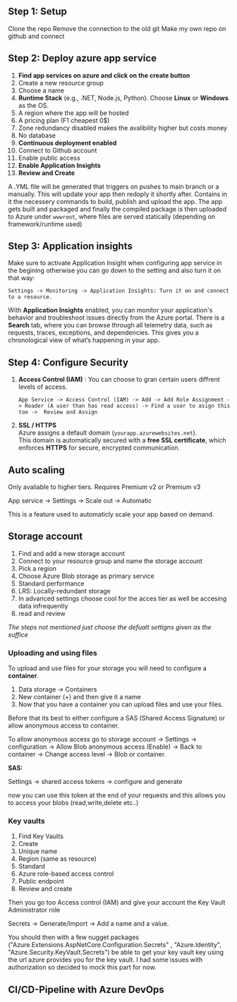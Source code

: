 ## Step 1: Setup

Clone the repo
Remove the connection to the old git
Make my own repo on github and connect

## Step 2: Deploy azure app service
1. **Find app services on azure and click on the create button**
2. Create a new resource group
3. Choose a name
4. **Runtime Stack** (e.g., .NET, Node.js, Python). Choose **Linux** or **Windows** as the OS.
5. A region where the app will be hosted
6. A pricing plan (F1 cheapest 0$)
7. Zone redundancy disabled makes the avalibility higher but costs money
8. No database
9. **Continuous deployment enabled**
10. Connect to Github account
11. Enable public access
12. **Enable Application Insights**
13. **Review and Create**

A .YML file will be generated that triggers on pushes to main branch or a manually. This will update your app then redoply it shortly after. Contains in it the necessery commands to build, publish and upload the app.
The app gets built and packaged and finally the compiled package is then uploaded to Azure under `wwwroot`, where files are served statically (depending on framework/runtime used)

## Step 3: Application insights 

Make sure to activate Application Insight when configuring app service in the begining otherwise you can go down to the setting and also turn it on that way:

    Settings -> Monitoring -> Application Insights: Turn it on and connect to a resource.
  
With **Application Insights** enabled, you can monitor your application's behavior and troubleshoot issues directly from the Azure portal.
There is a  **Search** tab, where you can browse through all telemetry data, such as requests, traces, exceptions, and dependencies. This gives you a chronological view of what’s happening in your app.

## Step 4: Configure Security

1. **Access Control (IAM)** : You can choose to gran certain users diffrent levels of access.

       App Service -> Access Control (IAM) -> Add -> Add Role Assignment -> Reader (A user than has read access) -> Find a user to asign this too ->  Review and Assign

2. **SSL / HTTPS**  
Azure assigns a default domain (`yourapp.azurewebsites.net`).  
This domain is automatically secured with a **free SSL certificate**, which enforces **HTTPS** for secure, encrypted communication.


## Auto scaling

Only avaliable to higher tiers. Requires Premium v2 or Premium v3

App service -> Settings -> Scale out -> Automatic

This is a feature used to automaticly scale your app based on demand.

## Storage account

1. Find and add a new storage account 
2. Connect to your resource group and name the storage account
3. Pick a region  
4. Choose Azure Blob storage as primary service 
5. Standard performance
6. LRS: Locally-redundant storage
7. In advanced settings choose cool for the acces tier as well be accesing data infrequently
8. read and review

*The steps not mentioned just choose the defualt settigns given as the suffice*

### Uploading and using files

To upload and use files for your storage you will need to configure a **container**.

1. Data storage -> Containers
2. New container (+) and then give it a name
3. Now that you have a container you can upload files and use your files.

Before that its best to either configure a SAS (Shared Access Signature) or allow anonymous access to container.

To allow anonymous access go to storage account -> Settings -> configuration -> Allow Blob anonymous access (Enable) -> Back to container -> Change access level -> Blob or container.

**SAS:**

Settings -> shared access tokens -> configure and generate

now you can use this token at the end of your requests and this allows you to access your blobs (read,write,delete etc..)

### Key vaults

1. Find Key Vaults
2. Create
3. Unique name
4. Region (same as resource)
5. Standard
6. Azure role-based access control
7. Public endpoint 
8. Review and create

Then you go too Access control (IAM) and give your account the Key Vault Administrator role

Secrets -> Generate/Import -> Add a name and a value.

You should then with a few nugget packages ("Azure.Extensions.AspNetCore.Configuration.Secrets" 
, "Azure.Identity", "Azure.Security.KeyVault.Secrets") be able to get your key vault key using the url azure provides you for the key vault. I had some issues with authorization so decided to mock this part for now.


## CI/CD-Pipeline with Azure DevOps







